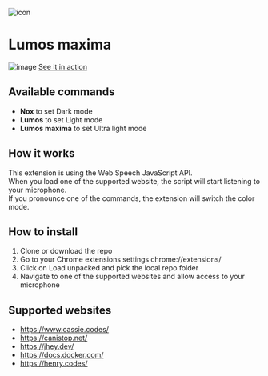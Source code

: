 ![icon](https://user-images.githubusercontent.com/6048794/89331880-c3fe1780-d692-11ea-8bd9-e487fb9423ef.png)

# Lumos maxima

![image](https://user-images.githubusercontent.com/6048794/89553858-5aa31380-d80e-11ea-8f23-a6374de27576.png)
[See it in action](https://twitter.com/Mamboleoo/status/1291093918470340610)


## Available commands
- **Nox** to set Dark mode
- **Lumos** to set Light mode
- **Lumos maxima** to set Ultra light mode

## How it works
This extension is using the Web Speech JavaScript API.  
When you load one of the supported website, the script will start listening to your microphone.  
If you pronounce one of the commands, the extension will switch the color mode.

## How to install
1. Clone or download the repo
2. Go to your Chrome extensions settings chrome://extensions/
3. Click on Load unpacked and pick the local repo folder
4. Navigate to one of the supported websites and allow access to your microphone

## Supported websites
- https://www.cassie.codes/
- https://canistop.net/
- https://jhey.dev/
- https://docs.docker.com/
- https://henry.codes/
